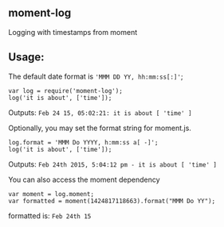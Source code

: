## moment-log
Logging with timestamps from moment

## Usage:
The default date format is `'MMM DD YY, hh:mm:ss[:]'`;
```
var log = require('moment-log');
log('it is about', ['time']);
```
Outputs: `Feb 24 15, 05:02:21: it is about [ 'time' ]`

Optionally, you may set the format string for moment.js.
```
log.format = 'MMM Do YYYY, h:mm:ss a[ -]';
log('it is about', ['time']);
```
Outputs: `Feb 24th 2015, 5:04:12 pm - it is about [ 'time' ]`

You can also access the moment dependency
```
var moment = log.moment;
var formatted = moment(1424817118663).format("MMM Do YY");
```
formatted is: `Feb 24th 15`
